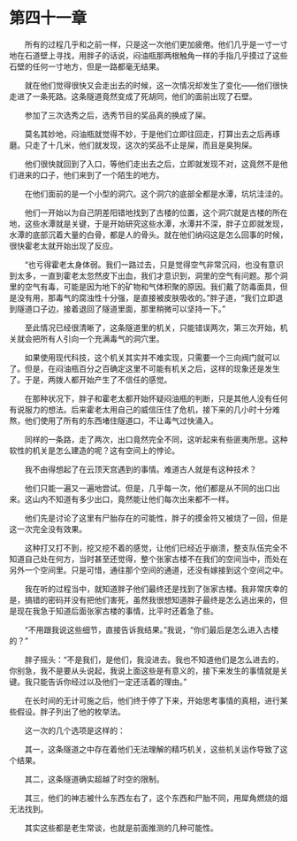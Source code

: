 # 第四十一章


　　所有的过程几乎和之前一样，只是这一次他们更加疲倦。他们几乎是一寸一寸地在石道壁上寻找，用胖子的话说，闷油瓶那两根触角一样的手指几乎摸过了这些石壁的任何一寸地方，但是一路都毫无结果。

　　就在他们觉得很快又会走出去的时候，这一次情况却发生了变化——他们很快走进了一条死路。这条隧道竟然变成了死胡同，他们的面前出现了石壁。

　　参加了三次选秀之后，选秀节目的奖品真的换成了屎。

　　莫名其妙地，闷油瓶就觉得不妙，于是他们立即往回走，打算出去之后再琢磨。只走了十几米，他们就发现，这次的奖品不止是屎，而且是臭狗屎。

　　他们很快就回到了入口，等他们走出去之后，立即就发现不对，这竟然不是他们进来的口子，他们来到了一个陌生的地方。

　　在他们面前的是一个小型的洞穴。这个洞穴的底部全都是水潭，坑坑洼洼的。

　　他们一开始以为自己阴差阳错地找到了古楼的位置，这个洞穴就是古楼的所在地，这些水潭就是关键，于是开始研究这些水潭，水潭并不深，胖子立即就发现，水潭的底部沉着大量的白骨，都是人的骨头。就在他们纳闷这是怎么回事的时候，很快霍老太就开始出现了反应。

　　“也亏得霍老太身体弱。我们一路过去，只是觉得空气非常沉闷，也没有意识到太多，一直到霍老太忽然皮下出血，我们才意识到，洞里的空气有问题。那个洞里的空气有毒，可能是因为地下的矿物和气体积聚的原因。我们戴了防毒面具，但是没有用，那毒气的腐浊性十分强，是直接被皮肤吸收的。”胖子道，“我们立即退到隧道口子边，接着退回了隧道里面，那里稍微可以坚持一下。”

　　至此情况已经很清晰了，这条隧道里的机关，只能错误两次，第三次开始，机关就会把所有人引向一个充满毒气的洞穴里。

　　如果使用现代科技，这个机关其实并不难实现，只需要一个三向阀门就可以了。但是，在闷油瓶百分之百确定这里不可能有机关之后，这样的现象还是发生了。于是，两拨人都开始产生了不信任的感觉。

　　在那种状况下，胖子和霍老太都开始怀疑闷油瓶的判断，只是其他人没有任何有说服力的想法。后来霍老太用自己的威信压住了危机，接下来的几小时十分难熬，他们使用了所有的东西堵住隧道口，不让毒气过快涌入。

　　同样的一条路，走了两次，出口竟然完全不同，这听起来有些匪夷所思。这种软性的机关是怎么建造的呢？这有空间上的悖论。

　　我不由得想起了在云顶天宫遇到的事情。难道古人就是有这种技术？

　　他们只能一遍又一遍地尝试。但是，几乎每一次，他们都是从不同的出口出来。这山内不知道有多少出口，竟然能让他们每次出来都不一样。

　　他们先是讨论了这里有尸胎存在的可能性，胖子的摸金符又被烧了一回，但是这一次完全没有效果。

　　这种打又打不到，挖又挖不着的感觉，让他们已经近乎崩溃，整支队伍完全不知道自己处在何方，当时甚至还觉得，整个张家古楼不在我们的空间当中，而处在另外一个空间里。只是可惜，通往那个空间的通道，还没有嫁接到这个空间之中。

　　我在听的过程当中，就知道胖子他们最终还是找到了张家古楼。我非常庆幸的是，搞错的密码并没有把他们害死，虽然我很想知道胖子最终是怎么逃出来的，但是现在我急于知道后面张家古楼的事情，比平时还着急了些。

　　“不用跟我说这些细节，直接告诉我结果。”我说，“你们最后是怎么进入古楼的？”

　　胖子摇头：“不是我们，是他们，我没进去。我也不知道他们是怎么进去的，你别急，我不是要从头说起，我说上面这些是有意义的，接下来发生的事情就是关键。我只能告诉你经过以及他们一定还活着的理由。”

　　在长时间的无计可施之后，他们终于停了下来，开始思考事情的真相，进行某些假设。胖子列出了他的枚举法。

　　这一次的几个选项是这样的：

　　其一，这条隧道之中存在着他们无法理解的精巧机关，这些机关运作导致了这个结果。

　　其二，这条隧道确实超越了时空的限制。

　　其三，他们的神志被什么东西左右了，这个东西和尸胎不同，用犀角燃烧的烟无法找到。

　　其实这些都是老生常谈，也就是前面推测的几种可能性。

